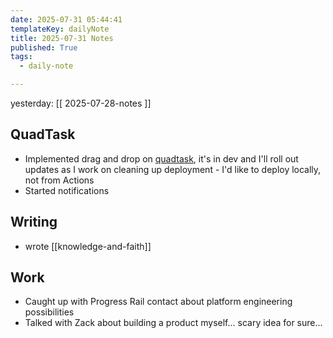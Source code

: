 ```yaml
---
date: 2025-07-31 05:44:41
templateKey: dailyNote
title: 2025-07-31 Notes
published: True
tags:
  - daily-note

---
```


yesterday: [[ 2025-07-28-notes ]]

## QuadTask

- Implemented drag and drop on [quadtask](https://quadtask.app), it's in dev and I'll roll out updates as I work on cleaning up deployment - I'd like to deploy locally, not from Actions
- Started notifications

## Writing

- wrote [[knowledge-and-faith]]

## Work

- Caught up with Progress Rail contact about platform engineering possibilities
- Talked with Zack about building a product myself... scary idea for sure...


